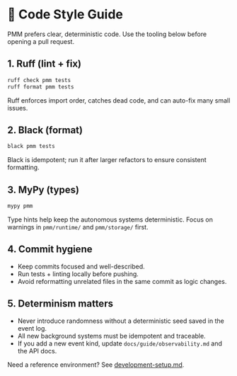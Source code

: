 # 🎨 Code Style Guide

PMM prefers clear, deterministic code. Use the tooling below before opening a pull request.

## 1. Ruff (lint + fix)

```bash
ruff check pmm tests
ruff format pmm tests
```

Ruff enforces import order, catches dead code, and can auto-fix many small issues.

## 2. Black (format)

```bash
black pmm tests
```

Black is idempotent; run it after larger refactors to ensure consistent formatting.

## 3. MyPy (types)

```bash
mypy pmm
```

Type hints help keep the autonomous systems deterministic. Focus on warnings in `pmm/runtime/` and `pmm/storage/` first.

## 4. Commit hygiene

- Keep commits focused and well-described.
- Run tests + linting locally before pushing.
- Avoid reformatting unrelated files in the same commit as logic changes.

## 5. Determinism matters

- Never introduce randomness without a deterministic seed saved in the event log.
- All new background systems must be idempotent and traceable.
- If you add a new event kind, update `docs/guide/observability.md` and the API docs.

Need a reference environment? See [development-setup.md](development-setup.md).
